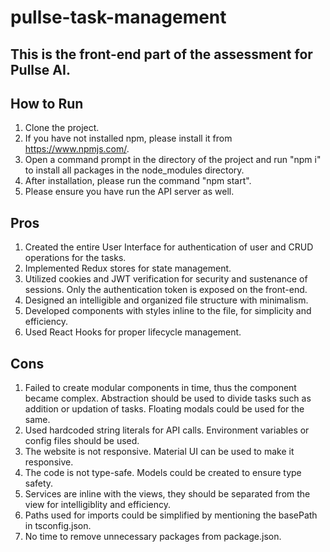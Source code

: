 # pullse-task-management

## This is the front-end part of the assessment for Pullse AI.

## How to Run 
1) Clone the project.
2) If you have not installed npm, please install it from https://www.npmjs.com/.
3) Open a command prompt in the directory of the project and run "npm i" to install all packages in the node_modules directory.
4) After installation, please run the command "npm start".
5) Please ensure you have run the API server as well.

## Pros
1) Created the entire User Interface for authentication of user and CRUD operations for the tasks.
2) Implemented Redux stores for state management.
3) Utilized cookies and JWT verification for security and sustenance of sessions. Only the authentication token is exposed on the front-end.
4) Designed an intelligible and organized file structure with minimalism.
5) Developed components with styles inline to the file, for simplicity and efficiency.
6) Used React Hooks for proper lifecycle management.

## Cons
1) Failed to create modular components in time, thus the <Task /> component became complex. Abstraction should be used to divide tasks such as addition or updation of tasks. Floating modals could be used for the same.
2) Used hardcoded string literals for API calls. Environment variables or config files should be used.
3) The website is not responsive. Material UI can be used to make it responsive.
4) The code is not type-safe. Models could be created to ensure type safety.
5) Services are inline with the views, they should be separated from the view for intelligiblity and efficiency. 
6) Paths used for imports could be simplified by mentioning the basePath in tsconfig.json.
7) No time to remove unnecessary packages from package.json.
